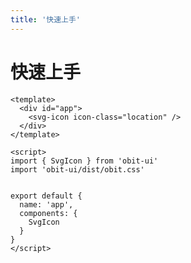 ```yaml
---
title: '快速上手'
---
```

# 快速上手

```vue
<template>
  <div id="app">
    <svg-icon icon-class="location" />
  </div>
</template>

<script>
import { SvgIcon } from 'obit-ui'
import 'obit-ui/dist/obit.css'


export default {
  name: 'app',
  components: {
    SvgIcon
  }
}
</script>

```
<ClientOnly>
  <sakura-gif/>
</ClientOnly>